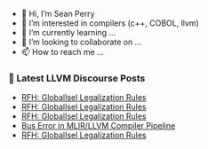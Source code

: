 - 👋 Hi, I’m Sean Perry
- 👀 I’m interested in compilers (c++, COBOL, llvm)
- 🌱 I’m currently learning ...
- 💞️ I’m looking to collaborate on ...
- 📫 How to reach me ...

<!---
s66perry/s66perry is a ✨ special ✨ repository because its `README.md` (this file) appears on your GitHub profile.
You can click the Preview link to take a look at your changes.
--->
### 📕 Latest LLVM Discourse Posts

<!-- DISCOURSE-LLVM:START -->
- [RFH: GlobalIsel Legalization Rules](https://discourse.llvm.org/t/rfh-globalisel-legalization-rules/71098#post_10)
- [RFH: GlobalIsel Legalization Rules](https://discourse.llvm.org/t/rfh-globalisel-legalization-rules/71098#post_9)
- [RFH: GlobalIsel Legalization Rules](https://discourse.llvm.org/t/rfh-globalisel-legalization-rules/71098#post_8)
- [Bus Error in MLIR/LLVM Compiler Pipeline](https://discourse.llvm.org/t/bus-error-in-mlir-llvm-compiler-pipeline/71099#post_1)
- [RFH: GlobalIsel Legalization Rules](https://discourse.llvm.org/t/rfh-globalisel-legalization-rules/71098#post_7)
<!-- DISCOURSE-LLVM:END -->
